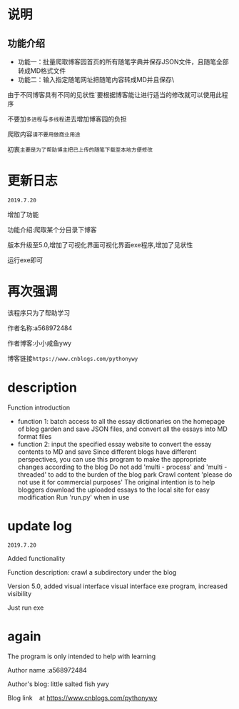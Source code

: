 # 说明

## 功能介绍

- 功能一：批量爬取博客园首页的所有随笔字典并保存JSON文件，且随笔全部转成MD格式文件
- 功能二：输入指定随笔网址把随笔内容转成MD并且保存\

由于不同博客具有不同的见状性`要根据博客能让进行适当的修改就可以使用此程序

不要加`多进程`与`多线程`进去增加博客园的负担

爬取内容`请不要用做商业用途`

初衷`主要是为了帮助博主把已上传的随笔下载至本地方便修改`

# 更新日志

`2019.7.20`

增加了功能

功能介绍:爬取某个分目录下博客

版本升级至5.0,增加了可视化界面可视化界面exe程序,增加了见状性

运行exe即可

# 再次强调

该程序只为了帮助学习

作者名称:a568972484

作者博客:小小咸鱼ywy

博客链接`https://www.cnblogs.com/pythonywy`

# description

Function introduction

- function 1: batch access to all the essay dictionaries on the homepage of blog garden and save JSON files, and convert all the essays into MD format files
- function 2: input the specified essay website to convert the essay contents to MD and save 
  Since different blogs have different perspectives, you can use this program to make the appropriate changes according to the blog
  Do not add 'multi - process' and 'multi - threaded' to add to the burden of the blog park
  Crawl content 'please do not use it for commercial purposes'
  The original intention is to help bloggers download the uploaded essays to the local site for easy modification
  Run 'run.py' when in use

# update log

``` 2019.7.20 ```

Added functionality

Function description: crawl a subdirectory under the blog

Version 5.0, added visual interface visual interface exe program, increased visibility

Just run exe

# again

The program is only intended to help with learning

Author name :a568972484

Author's blog: little salted fish ywy

Blog link ` ` at https://www.cnblogs.com/pythonywy
